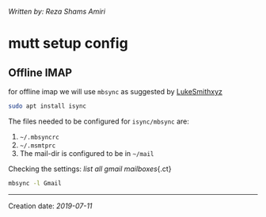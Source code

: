 _Written by: Reza Shams Amiri_
# mutt setup config

## Offline IMAP

for offline imap we will use `mbsync` as suggested by [LukeSmithxyz][GLMWASFACMAIWASIASP]

``` sh
sudo apt install isync
```
The files needed to be configured for `isync/mbsync` are:
1. `~/.mbsyncrc`
2. `~/.msmtprc`
3. The mail-dir is configured to be in `~/mail`

Checking the settings:
_list all gmail mailboxes_{.ct}
``` sh
mbsync -l Gmail
```

* * *
Creation date: _2019-07-11_

[GLMWASFACMAIWASIASP]: https://github.com/LukeSmithxyz/mutt-wizard